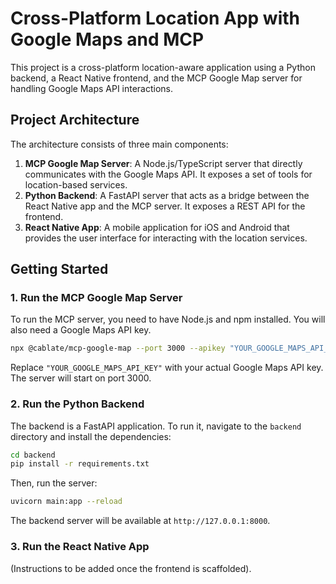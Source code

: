 # Cross-Platform Location App with Google Maps and MCP

This project is a cross-platform location-aware application using a Python backend, a React Native frontend, and the MCP Google Map server for handling Google Maps API interactions.

## Project Architecture

The architecture consists of three main components:

1.  **MCP Google Map Server**: A Node.js/TypeScript server that directly communicates with the Google Maps API. It exposes a set of tools for location-based services.
2.  **Python Backend**: A FastAPI server that acts as a bridge between the React Native app and the MCP server. It exposes a REST API for the frontend.
3.  **React Native App**: A mobile application for iOS and Android that provides the user interface for interacting with the location services.

## Getting Started

### 1. Run the MCP Google Map Server

To run the MCP server, you need to have Node.js and npm installed. You will also need a Google Maps API key.

```bash
npx @cablate/mcp-google-map --port 3000 --apikey "YOUR_GOOGLE_MAPS_API_KEY"
```

Replace `"YOUR_GOOGLE_MAPS_API_KEY"` with your actual Google Maps API key. The server will start on port 3000.

### 2. Run the Python Backend

The backend is a FastAPI application. To run it, navigate to the `backend` directory and install the dependencies:

```bash
cd backend
pip install -r requirements.txt
```

Then, run the server:

```bash
uvicorn main:app --reload
```

The backend server will be available at `http://127.0.0.1:8000`.

### 3. Run the React Native App

(Instructions to be added once the frontend is scaffolded).
